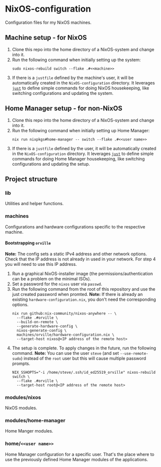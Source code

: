 # NixOS-configuration

Configuration files for my NixOS machines.

## Machine setup - for NixOS

1. Clone this repo into the home directory of a NixOS-system and change into it.
2. Run the following command when initially setting up the system:
   ```shell
   sudo nixos-rebuild switch --flake .#<<machine>>
   ```
3. If there is a `justfile` defined by the machine's user, it will be automatically created in the `NixOS-configuration` directory.
   It leverages [`just`](https://just.systems/man/en/) to define simple commands for doing NixOS housekeeping,
   like switching configurations and updating the system.

## Home Manager setup - for non-NixOS

1. Clone this repo into the home directory of a NixOS-system and change into it.
2. Run the following command when initially setting up Home Manager:
   ```shell
   nix run nixpkgs#home-manager -- switch --flake .#<<user name>>
   ```
3. If there is a `justfile` defined by the user, it will be automatically created in the `NixOS-configuration` directory.
   It leverages [`just`](https://just.systems/man/en/) to define simple commands for doing Home Manager housekeeping,
   like switching configurations and updating the setup.

## Project structure

### lib

Utilities and helper functions.

### machines

Configurations and hardware configurations specific to the respective machine.

#### Bootstrapping `orville`

**Note:** The config sets a static IPv4 address and other network options.
Check that the IP address is not already in used in your network.
For step 4 you will need to use this IP address.

1. Run a graphical NixOS-installer image (the permissions/authentication can be a problem on the minimal ISOs).
2. Set a password for the `nixos` user via `passwd`.
3. Run the following command from the root of this repository and use the just created password when promted.
   **Note:** If there is already an existing `hardware-configuration.nix`, you don't need the corresponding options.
   ```shell
   nix run github:nix-community/nixos-anywhere -- \
     --flake .#orville \
     --build-on-remote \
     --generate-hardware-config \
     nixos-generate-config \
     machines/orville/hardware-configuration.nix \
     --target-host nixos@<IP address of the remote host>
   ```
4. The setup is complete. To apply changes in the future, run the following command.
   **Note:** You can use the user `steve` (and set `--use-remote-sudo`) instead of the `root` user but this will cause multiple password prompts.
   ```shell
   NIX_SSHOPTS="-i /home/steve/.ssh/id_ed25519_orville" nixos-rebuild switch \
     --flake .#orville \
     --target-host root@<IP address of the remote host>
   ```

### modules/nixos

NixOS modules.

### modules/home-manager

Home Manger modules.

### home/`<<user name>>`

Home Manager configuration for a specific user.
That's the place where to use the previously defined Home Manager modules of the applications.
